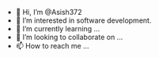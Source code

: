 - 👋 Hi, I’m @Asish372
- 👀 I’m interested in software development.
- 🌱 I’m currently learning ...
- 💞️ I’m looking to collaborate on ...
- 📫 How to reach me ...

<!---
Asish372/Asish372 is a ✨ special ✨ repository because its `README.md` (this file) appears on your GitHub profile.
You can click the Preview link to take a look at your changes.
--->
